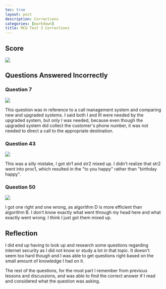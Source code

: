 ```yaml
---
toc: true
layout: post
description: Corrections
categories: [markdown]
title: MCQ Test 3 Corrections
---
```


## Score
![]({{site.baseurl}}/images/mcq3.png)

## Questions Answered Incorrectly
### Question 7
![]({{site.baseurl}}/images/mcq3no7.png)

This question was in reference to a call management system and comparing new and upgraded systems. I said both I and III were needed by the upgraded system, but only I was needed, because even though the upgraded system did collect the customer's phone number, it was not needed to direct a call to the appropriate destination.

### Question 43
![]({{site.baseurl}}/images/mcq3no43.png)

This was a silly mistake, I got str1 and str2 mixed up. I didn't realize that str2 went into proc1, which resulted in the "to you happy" rather than "birthday happy".

### Question 50
![]({{site.baseurl}}/images/mcq3no50.png)

I got one right and one wrong, as algorithm D is more efficient than algorithm B. I don't know exactly what went through my head here and what exactly went wrong. I think I just got them mixed up.

## Reflection
I did end up having to look up and research some questions regarding internet security as I did not know or study a lot in that topic. It doesn't seem too hard though and I was able to get questions right based on the small amount of knowledge I had on it.   

The rest of the questions, for the most part I remember from previous lessons and discussions, and was able to find the correct answer if I read and considered what the question was asking.